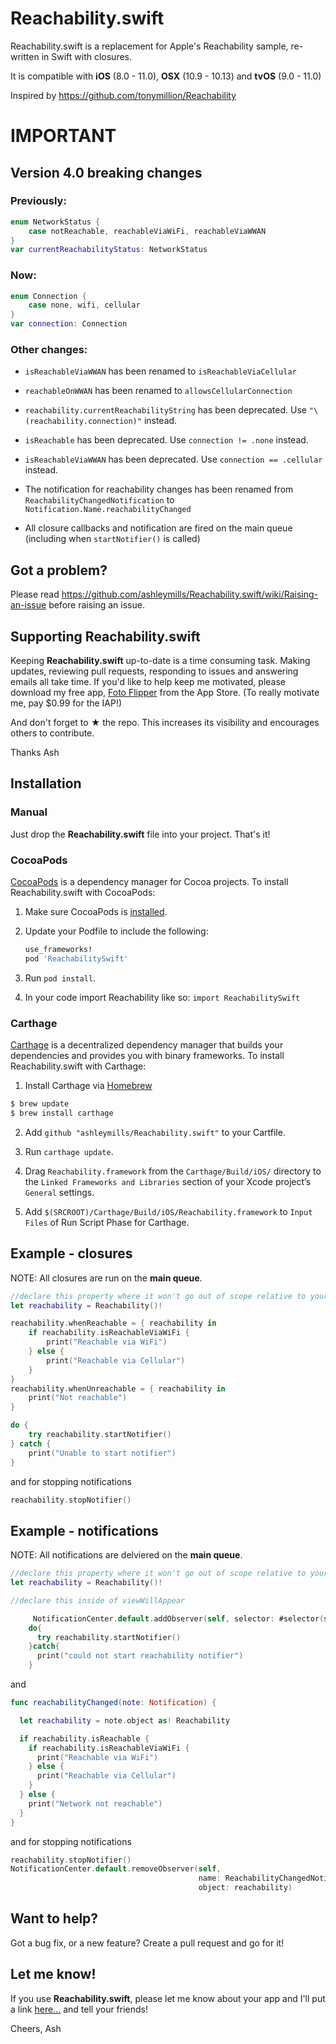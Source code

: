 # Reachability.swift

Reachability.swift is a replacement for Apple's Reachability sample, re-written in Swift with closures.

It is compatible with **iOS** (8.0 - 11.0), **OSX** (10.9 - 10.13) and **tvOS** (9.0 - 11.0)

Inspired by https://github.com/tonymillion/Reachability

# IMPORTANT

## Version 4.0 breaking changes

### Previously:


```swift
enum NetworkStatus {
    case notReachable, reachableViaWiFi, reachableViaWWAN
}
var currentReachabilityStatus: NetworkStatus
```

### Now:

```swift
enum Connection {
    case none, wifi, cellular
}
var connection: Connection
```

### Other changes:

- `isReachableViaWWAN` has been renamed to `isReachableViaCellular`

- `reachableOnWWAN` has been renamed to `allowsCellularConnection`

- `reachability.currentReachabilityString` has been deprecated. Use `"\(reachability.connection)"` instead.

- `isReachable` has been deprecated. Use `connection != .none` instead.

- `isReachableViaWWAN` has been deprecated. Use `connection == .cellular` instead.

- The notification for reachability changes has been renamed from `ReachabilityChangedNotification` to `Notification.Name.reachabilityChanged`

- All closure callbacks and notification are fired on the main queue (including when `startNotifier()` is called)


## Got a problem?

Please read https://github.com/ashleymills/Reachability.swift/wiki/Raising-an-issue before raising an issue.

## Supporting **Reachability.swift**
Keeping **Reachability.swift** up-to-date is a time consuming task. Making updates, reviewing pull requests, responding to issues and answering emails all take time. If you'd like to help keep me motivated, please download my free app, [Foto Flipper] from the App Store. (To really motivate me, pay $0.99 for the IAP!)

And don't forget to **★** the repo. This increases its visibility and encourages others to contribute.

Thanks
Ash

## Installation
### Manual
Just drop the **Reachability.swift** file into your project. That's it!

### CocoaPods
[CocoaPods][] is a dependency manager for Cocoa projects. To install Reachability.swift with CocoaPods:

 1. Make sure CocoaPods is [installed][CocoaPods Installation].

 2. Update your Podfile to include the following:

    ``` ruby
    use_frameworks!
    pod 'ReachabilitySwift'
    ```

 3. Run `pod install`.

[CocoaPods]: https://cocoapods.org
[CocoaPods Installation]: https://guides.cocoapods.org/using/getting-started.html#getting-started
 
 4. In your code import Reachability like so:
   `import ReachabilitySwift`

### Carthage
[Carthage][] is a decentralized dependency manager that builds your dependencies and provides you with binary frameworks.
To install Reachability.swift with Carthage:

1. Install Carthage via [Homebrew][]
  ```bash
  $ brew update
  $ brew install carthage
  ```

2. Add `github "ashleymills/Reachability.swift"` to your Cartfile.

3. Run `carthage update`.

4. Drag `Reachability.framework` from the `Carthage/Build/iOS/` directory to the `Linked Frameworks and Libraries` section of your Xcode project’s `General` settings.

5. Add `$(SRCROOT)/Carthage/Build/iOS/Reachability.framework` to `Input Files` of Run Script Phase for Carthage.

[Carthage]: https://github.com/Carthage/Carthage
[Homebrew]: http://brew.sh
[Foto Flipper]: http://itunes.com/apps/fotoflipper

## Example - closures

NOTE: All closures are run on the **main queue**.

```swift
//declare this property where it won't go out of scope relative to your listener
let reachability = Reachability()!

reachability.whenReachable = { reachability in
    if reachability.isReachableViaWiFi {
        print("Reachable via WiFi")
    } else {
        print("Reachable via Cellular")
    }
}
reachability.whenUnreachable = { reachability in
    print("Not reachable")
}

do {
    try reachability.startNotifier()
} catch {
    print("Unable to start notifier")
}
```

and for stopping notifications

```swift
reachability.stopNotifier()
```

## Example - notifications

NOTE: All notifications are delviered on the **main queue**.

```swift
//declare this property where it won't go out of scope relative to your listener
let reachability = Reachability()!

//declare this inside of viewWillAppear

     NotificationCenter.default.addObserver(self, selector: #selector(self.reachabilityChanged),name: ReachabilityChangedNotification,object: reachability)
    do{
      try reachability.startNotifier()
    }catch{
      print("could not start reachability notifier")
    }
```

and

```swift
func reachabilityChanged(note: Notification) {

  let reachability = note.object as! Reachability

  if reachability.isReachable {
    if reachability.isReachableViaWiFi {
      print("Reachable via WiFi")
    } else {
      print("Reachable via Cellular")
    }
  } else {
    print("Network not reachable")
  }
}
```

and for stopping notifications

```swift
reachability.stopNotifier()
NotificationCenter.default.removeObserver(self,
                                          name: ReachabilityChangedNotification,
                                          object: reachability)
```

## Want to help?

Got a bug fix, or a new feature? Create a pull request and go for it!

## Let me know!

If you use **Reachability.swift**, please let me know about your app and I'll put a link [here…](https://github.com/ashleymills/Reachability.swift/wiki/Apps-using-Reachability.swift) and tell your friends!

Cheers,
Ash
